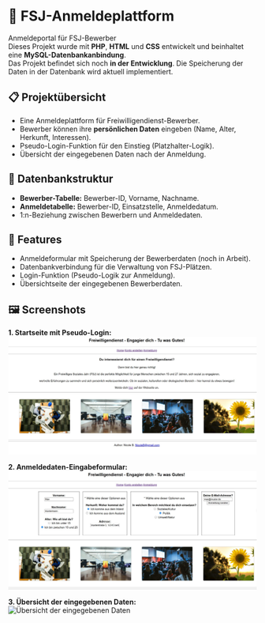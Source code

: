 # 📝 FSJ-Anmeldeplattform

Anmeldeportal für FSJ-Bewerber  
Dieses Projekt wurde mit **PHP**, **HTML** und **CSS** entwickelt und beinhaltet eine **MySQL-Datenbankanbindung**.  
Das Projekt befindet sich noch **in der Entwicklung**. Die Speicherung der Daten in der Datenbank wird aktuell implementiert.

## 📋 Projektübersicht
- Eine Anmeldeplattform für Freiwilligendienst-Bewerber.
- Bewerber können ihre **persönlichen Daten** eingeben (Name, Alter, Herkunft, Interessen).
- Pseudo-Login-Funktion für den Einstieg (Platzhalter-Logik).
- Übersicht der eingegebenen Daten nach der Anmeldung.

## 💾 Datenbankstruktur
- **Bewerber-Tabelle:** Bewerber-ID, Vorname, Nachname.
- **Anmeldetabelle:** Bewerber-ID, Einsatzstelle, Anmeldedatum.
- 1:n-Beziehung zwischen Bewerbern und Anmeldedaten.

## 🚀 Features
- Anmeldeformular mit Speicherung der Bewerberdaten (noch in Arbeit).
- Datenbankverbindung für die Verwaltung von FSJ-Plätzen.
- Login-Funktion (Pseudo-Logik zur Anmeldung).
- Übersichtseite der eingegebenen Bewerberdaten.

## 🖼️ Screenshots

**1. Startseite mit Pseudo-Login:**  
![Startseite mit Pseudo-Login](https://github.com/josephinenicole/fsj_anmeldeplattform/blob/main/fsj_seite/screenshots/1.jpg?raw=true)

**2. Anmeldedaten-Eingabeformular:**  
![Eingabeformular für Bewerberdaten](https://github.com/josephinenicole/fsj_anmeldeplattform/blob/main/screenshots/Anmeldeformular.jpg?raw=true)

**3. Übersicht der eingegebenen Daten:**  
![Übersicht der eingegebenen Daten](https://github.com/josephinenicole/fsj_anmeldeplattform/blob/main/screenshots/Daten%C3%BCbersicht.jpg?raw=true)
